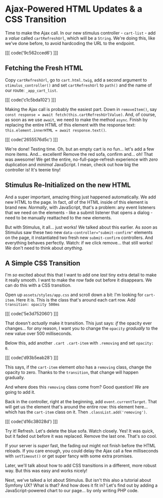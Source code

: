 # Ajax-Powered HTML Updates & a CSS Transition

Time to make the Ajax call. In our new stimulus controller - `cart-list` -
add a *value* called `cartRefreshUrl`, which will be a `String`. We're doing
this, like we've done before, to avoid hardcoding the URL to the endpoint.

[[[ code('9c562cced6') ]]]

## Fetching the Fresh HTML

Copy `cartRefreshUrl`, go to `cart.html.twig`, add a second argument to
`stimulus_controller()` and set `cartRefreshUrl` to `path()` and the name of
our route: `_app_cart_list`.

[[[ code('c1c5bda102') ]]]

Making the Ajax call is probably the easiest part. Down in `removeItem()`, say
`const response = await fetch(this.cartRefreshUrlValue)`. And, of course, as soon
as we use `await`, we need to make the method `async`. Finish by replacing
the entire HTML of this element with the response text:
`this.element.innerHTML = await response.text()`.

[[[ code('2655576d5c') ]]]

We're done! Testing time. Oh, but an empty cart is no fun... let's add a few more
items. And... excellent! Remove the red sofa, confirm and... oh! That was
awesome! We get the entire, no-full-page-refresh experience with *zero*
duplication and *minimal* JavaScript. I mean, check out how big the controller
is! It's teenie tiny!

## Stimulus Re-Initialized on the new HTML

And a super important, amazing thing just happened automatically. We add new HTML
to the page. In fact, *all* of the HTML inside of this element is brand new.
*Normally*, with JavaScript, that's a problem: any event listeners that we need
on the elements - like a submit listener that opens a dialog - need to be manually
reattached to the new elements.

But with Stimulus, it all... just works! We talked about this earlier. As *soon*
as Stimulus saw these two new `data-controller="submit-confirm"` elements on the
page, it instantiated two fresh new `submit-confirm` controllers. And everything
behaves perfectly. Watch: if we click remove... that still works! *We* don't
need to think about *anything*.

## A Simple CSS Transition

I'm *so* excited about this that I want to add one *last* tiny extra detail to
make it really smooth. I want to make the row fade out before it disappears.
We can do this with a CSS transition.

Open up `assets/styles/app.css` and scroll down a bit: I'm looking for `cart-item`.
Here it is. This is the class that's around each cart row. Add
`transition: opacity 500ms`

[[[ code('5e3d752060') ]]]

That doesn't *actually* make it transition. This just says: *if* the opacity ever
changes... for *any* reason, I want you to change the `opacity` *gradually* to the
new value over 500 milliseconds.

Below this, add another `.cart .cart-item` with `.removing` and set `opacity: 0`.

[[[ code('d93b5eab28') ]]]

This says, if the `cart-item` element *also* has a `removing` class, change the
opacity to zero. Thanks to the `transition`, that change will happen gradually.

And where does this `removing` class come from? Good question! *We* are going
to add it.

Back in the controller, right at the beginning, add `event.currentTarget`. That
will get us the element that's around the entire row: this element here...
which has the `cart-item` class on it. Then `.classList.add('removing')`.

[[[ code('d16c38028d') ]]]

Try it! Refresh. Let's delete the blue sofa. Watch closely. Yes! It was quick,
but it faded out before it was replaced. Remove the last one. That's *so* cool.

If your server is *super* fast, the fading out might not finish before the HTML
reloads. If you care enough, you could delay the Ajax call a few milliseconds with
`setTimeout()` or get super fancy with some extra promises.

Later, we'll talk about how to add CSS transitions in a different, more
robust way. But this was easy and works nicely!

Next, we've talked a lot about Stimulus. But isn't this also a tutorial about
Symfony UX? What is that? And how does it fit in? Let's find out by adding a
JavaScript-powered chart to our page... by only writing PHP code.
